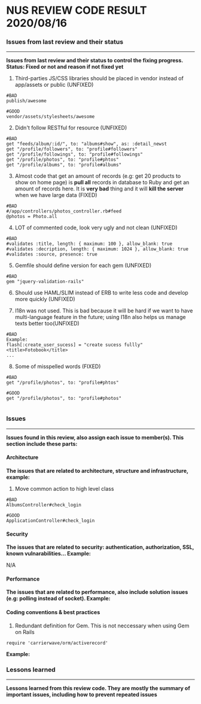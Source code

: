 # NUS REVIEW CODE RESULT 2020/08/16

### Issues from last review and their status
---------
**Issues from last review and their status to control the fixing progress. Status: Fixed or not and reason if not fixed yet**

1. Third-parties JS/CSS libraries should be placed in vendor instead of app/assets or public (UNFIXED)
```
#BAD
publish/awesome

#GOOD
vendor/assets/stylesheets/awesome
```


2. Didn't follow RESTful for resource (UNFIXED)
```
#BAD
get "feeds/album/:id/", to: "albums#show", as: :detail_newst
get "/profile/followers", to: "profile#followers"
get "/profile/followings", to: "profile#followings"
get "/profile/photos", to: "profile#phtos"
get "/profile/albums", to: "profile#albums"

```

3. Almost code that get an amount of records (e.g: get 20 products to show on home page) is **pull all** records in database to Ruby and get an amount of records here. It is **very bad** thing and it will **kill the server** when we have large data (FIXED)
```
#BAD
#/app/controllers/photos_controller.rb#feed
@photos = Photo.all

```

4. LOT of commented code, look very ugly and not clean (UNFIXED)
```
#BAD
#validates :title, length: { maximum: 100 }, allow_blank: true
#validates :decription, length: { maximum: 1024 }, allow_blank: true
#validates :source, presence: true

```

5. Gemfile should define version for each gem (UNFIXED)
```
#BAD
gem "jquery-validation-rails"
```

6. Should use HAML/SLIM instead of ERB to write less code and develop more quickly (UNFIXED)

7. I18n was not used. This is bad because it will be hard if we want to have multi-language feature in the future; using I18n also helps us manage texts better too(UNFIXED)
```
#BAD
Example:
flash[:create_user_sucess] = "create sucess fullly"
<title>Fotobook</title>
...
```

8. Some of misspelled words  (FIXED)
```
#BAD
get "/profile/photos", to: "profile#phtos"

#GOOD
get "/profile/photos", to: "profile#photos"


```

### Issues
---------

**Issues found in this review, also assign each issue to member(s). This section include these parts:**

#### Architecture

**The issues that are related to architecture, structure and infrastructure, example:**

1. Move common action to high level class
```
#BAD
AlbumsController#check_login

#GOOD
ApplicationController#check_login

```

#### Security

**The issues that are related to security: authentication, authorization, SSL, known vulnarabilities... Example:**

N/A

#### Performance

**The issues that are related to performance, also include solution issues (e.g: polling instead of socket). Example:**


#### Coding conventions & best practices
1. Redundant definition for Gem. This is not neccessary when using Gem on Rails

```
require 'carrierwave/orm/activerecord'
```



**Example:**

### Lessons learned
-------

**Lessons learned from this review code. They are mostly the summary of important issues, including how to prevent repeated issues**
